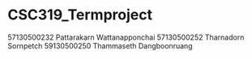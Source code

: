 # CSC319_Termproject

57130500232 Pattarakarn Wattanapponchai
57130500252 Tharnadorn Sornpetch
59130500250 Thammaseth Dangboonruang
